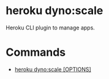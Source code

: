 heroku dyno:scale
=================

Heroku CLI plugin to manage apps.
# Commands

* [heroku dyno:scale [OPTIONS]](#dynoscale)
